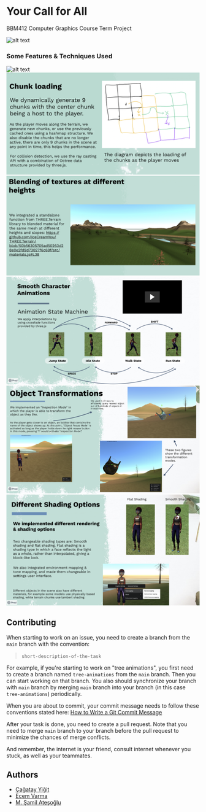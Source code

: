 # Your Call for All
BBM412 Computer Graphics Course Term Project

![alt text](https://user-images.githubusercontent.com/16795283/104253132-d6238380-5484-11eb-8e3e-c1ec3e205050.png "Your Call for All")


### Some Features & Techniques Used

![alt text](public_html/assets/images/presentation/terrain-generation.png "Your Call for All" )
![alt text](public_html/assets/images/presentation/chunk-loading.png "Your Call for All")
![alt text](public_html/assets/images/presentation/blending-textures.png "Your Call for All")
![alt text](public_html/assets/images/presentation/character-animations.png "Your Call for All")
![alt text](public_html/assets/images/presentation/object-transformations.png "Your Call for All")
![alt text](public_html/assets/images/presentation/shading-options.png "Your Call for All")



## Contributing

When starting to work on an issue, you need to create a branch from the `main` branch with the convention:

> `short-description-of-the-task`<br>

For example, if you're starting to work on "tree animations", you first need to create a branch named `tree-animations` from the `main` branch. Then you can start working on that branch. You also should synchronize your branch with `main` branch by merging `main` branch into your branch (in this case `tree-animations`) periodically.

When you are about to commit, your commit message needs to follow these conventions stated here: [How to Write a Git Commit Message](https://chris.beams.io/posts/git-commit/)   

After your task is done, you need to create a pull request. Note that you need to merge `main` branch to your branch before the pull request to minimize the chances of merge conflicts. 

And remember, the internet is your friend, consult internet whenever you stuck, as well as your teammates.

## Authors
 
-  [Çağatay Yiğit](https://github.com/cagatayyigit)
-  [Ecem Varma](https://github.com/EcemVarma)
-  [M. Şamil Ateşoğlu](https://github.com/shamilatesoglu)
